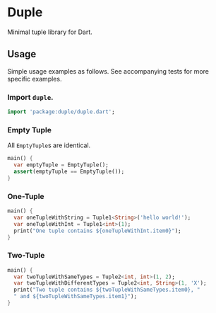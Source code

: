 # Duple

Minimal tuple library for Dart.

## Usage

Simple usage examples as follows. See accompanying tests for more specific examples.

### Import `duple`.
```dart
import 'package:duple/duple.dart';
```

### Empty Tuple

All `EmptyTuple`s are identical.

```dart
main() {
  var emptyTuple = EmptyTuple();
  assert(emptyTuple == EmptyTuple());
}
```

### One-Tuple

```dart
main() {
  var oneTupleWithString = Tuple1<String>('hello world!');
  var oneTupleWithInt = Tuple1<int>(1);
  print("One tuple contains ${oneTupleWithInt.item0}");
}
```

### Two-Tuple

```dart
main() {
  var twoTupleWithSameTypes = Tuple2<int, int>(1, 2);
  var twoTupleWithDifferentTypes = Tuple2<int, String>(1, 'X');
  print("Two tuple contains ${twoTupleWithSameTypes.item0}, "
  " and ${twoTupleWithSameTypes.item1}");
}
```
